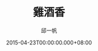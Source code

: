 ---
issue: 118
title: 雞酒香
author: 邱一帆
language: 四縣
date: 2015-04-23T00:00:00.000+08:00
topic: 懷想
difficulty: 2
wikidata: Q98095950
wikidata_link: https://www.wikidata.org/wiki/Q98095950
---